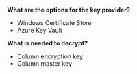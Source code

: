 **What are the options for the key provider?**
- Windows Certificate Store
- Azure Key Vault

**What is needed to decrypt?**
- Column encryption key
- Column master key
